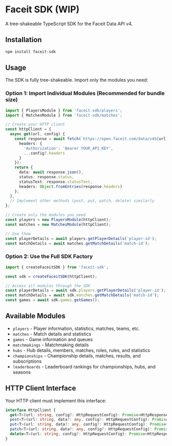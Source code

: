 # Faceit SDK (WIP)

A tree-shakeable TypeScript SDK for the Faceit Data API v4.

## Installation

```bash
npm install faceit-sdk
```

## Usage

The SDK is fully tree-shakeable. Import only the modules you need:

### Option 1: Import Individual Modules (Recommended for bundle size)

```typescript
import { PlayersModule } from 'faceit-sdk/players';
import { MatchesModule } from 'faceit-sdk/matches';

// Create your HTTP client
const httpClient = {
  async get(url, config) {
    const response = await fetch(`https://open.faceit.com/data/v4${url}`, {
      headers: {
        'Authorization': 'Bearer YOUR_API_KEY',
        ...config?.headers
      }
    });
    return {
      data: await response.json(),
      status: response.status,
      statusText: response.statusText,
      headers: Object.fromEntries(response.headers)
    };
  },
  // Implement other methods (post, put, patch, delete) similarly
};

// Create only the modules you need
const players = new PlayersModule(httpClient);
const matches = new MatchesModule(httpClient);

// Use them
const playerDetails = await players.getPlayerDetails('player-id');
const matchDetails = await matches.getMatchDetails('match-id');
```

### Option 2: Use the Full SDK Factory

```typescript
import { createFaceitSDK } from 'faceit-sdk';

const sdk = createFaceitSDK(httpClient);

// Access all modules through the SDK
const playerDetails = await sdk.players.getPlayerDetails('player-id');
const matchDetails = await sdk.matches.getMatchDetails('match-id');
const games = await sdk.games.getGames();
```

## Available Modules

- `players` - Player information, statistics, matches, teams, etc.
- `matches` - Match details and statistics
- `games` - Game information and queues
- `matchmakings` - Matchmaking details
- `hubs` - Hub details, members, matches, roles, rules, and statistics
- `championships` - Championship details, matches, results, and subscriptions
- `leaderboards` - Leaderboard rankings for championships, hubs, and seasons

## HTTP Client Interface

Your HTTP client must implement this interface:

```typescript
interface HttpClient {
  get<T>(url: string, config?: HttpRequestConfig): Promise<HttpResponse<T>>;
  post<T>(url: string, data?: any, config?: HttpRequestConfig): Promise<HttpResponse<T>>;
  put<T>(url: string, data?: any, config?: HttpRequestConfig): Promise<HttpResponse<T>>;
  patch<T>(url: string, data?: any, config?: HttpRequestConfig): Promise<HttpResponse<T>>;
  delete<T>(url: string, config?: HttpRequestConfig): Promise<HttpResponse<T>>;
}
```
